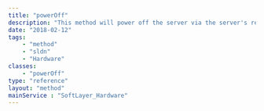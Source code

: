 ```yaml
---
title: "powerOff"
description: "This method will power off the server via the server's remote management card. "
date: "2018-02-12"
tags:
    - "method"
    - "sldn"
    - "Hardware"
classes:
    - "powerOff"
type: "reference"
layout: "method"
mainService : "SoftLayer_Hardware"
---
```

